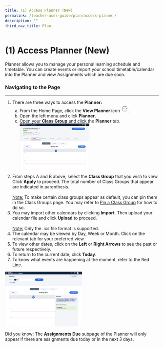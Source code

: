 ```yaml
---
title: (1) Access Planner (New)
permalink: /teacher-user-guide/plan/access-planner/
description: ""
third_nav_title: Plan
---
```

<h1>(1) Access Planner (New)</h1>

<p>Planner allows you to manage your personal learning schedule and timetable. You can create events or import your school timetable/calendar into the Planner and view Assignments which are due soon.</p>

<h3>Navigating to the Page</h3>
<hr>
<ol>
  <li>There are three ways to access the <strong>Planner:</strong>
    <ol style="list-style-type: lower-alpha;">
      <li>From the Home Page, click the <strong>View Planner</strong> icon <img style="width:1.5rem; display: inline;" src="/images/Icons/CalendarOpen.svg">.</li>
      <li>Open the left menu and click <strong>Planner</strong>.</li>
      <li>Open your <strong>Class Group</strong> and click the <strong>Planner</strong> tab.<img style="width: 50%;" src="/images/2Teacher/P-ClassGroupPlanner.png"></li>
    </ol>
  </li>
  <li>From steps A and B above, select the <strong>Class Group</strong> that you wish to view. Click <strong>Apply</strong> to proceed. The total number of Class Groups that appear are indicated in parenthesis.<br><br>
    <u>Note:</u> To make certain class groups appear as default, you can pin them in the Class Groups page. You may refer to <a href="https://www.notion.so/096af745338a46d3b32b7f9a03edf86e">Pin a Class Group</a> for how to do so.</li>
  <li>You may import other calendars by clicking <strong>Import</strong>. Then upload your calendar file and click <strong>Upload</strong> to proceed.<br><br>
    <u>Note:</u> Only the .ics file format is supported.</li>
  <li>The calendar may be viewed by Day, Week or Month. Click on the relevant tab for your preferred view.</li>
  <li>To view other dates, click on the <strong>Left</strong> or <strong>Right Arrows</strong> to see the past or future respectively.</li>
  <li>To return to the current date, click <strong>Today</strong>.</li>
  <li>To know what events are happening at the moment, refer to the Red Line.</li>
</ol>

<img style="width: 50%;" src="/images/2Teacher/P-Calendar.png">
<p><u>Did you know:</u> The <strong>Assignments Due</strong> subpage of the Planner will only appear if there are assignments due today or in the next 3 days.</p>